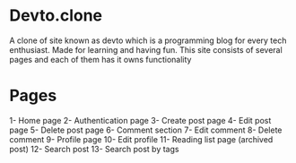 # Devto.clone
A clone of site known as devto which is a programming blog for every tech enthusiast. Made for learning and having fun. 
This site consists of several pages and each of them has it owns functionality

# Pages
1- Home page
2- Authentication page
3- Create post page
4- Edit post page
5- Delete post page
6- Comment section
7- Edit comment
8- Delete comment
9- Profile page
10- Edit profile
11- Reading list page (archived post)
12- Search post 
13- Search post by tags


              
    

            
